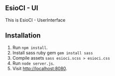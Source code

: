 ## EsioCI - UI

This is EsioCI - UserInterface

## Installation

1. Run `npm install`.
1. Install sass ruby gem `gem install sass`
1. Compile assets `sass esioci.scss > esioci.css`
1. Run `node server.js`.
1. Visit [http://localhost:8080](http://localhost:8080).
